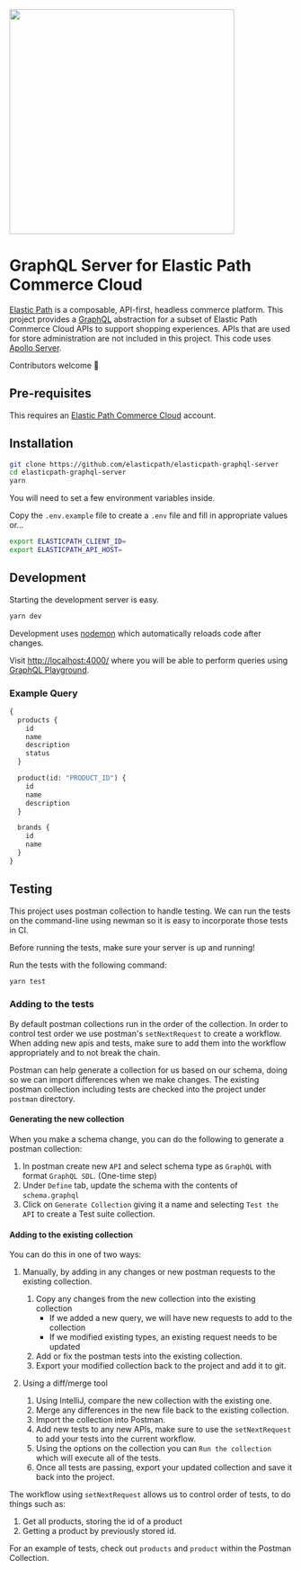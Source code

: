 <img src="https://www.elasticpath.com/themes/custom/bootstrap_sass/logo.svg" alt="" width="400" />

# GraphQL Server for Elastic Path Commerce Cloud 

[Elastic Path](https://www.elasticpath.com/) is a composable, API-first, headless commerce platform. This project provides a [GraphQL](https://graphql.org/) abstraction for a subset of Elastic Path Commerce Cloud APIs to support shopping experiences. APIs that are used for store administration are not included in this project. This code uses [Apollo Server](https://www.apollographql.com/docs/apollo-server/getting-started/).

Contributors welcome 👋

## Pre-requisites
This requires an [Elastic Path Commerce Cloud](https://www.elasticpath.com) account.

## Installation

```bash
git clone https://github.com/elasticpath/elasticpath-graphql-server
cd elasticpath-graphql-server
yarn
```

You will need to set a few environment variables inside.

Copy the `.env.example` file to create a `.env` file and fill in appropriate values or...


```bash
export ELASTICPATH_CLIENT_ID=
export ELASTICPATH_API_HOST=
```

## Development

Starting the development server is easy.

```bash
yarn dev
```

Development uses [nodemon](https://github.com/remy/nodemon) which automatically reloads code after changes.

Visit [http://localhost:4000/](http://localhost:4000/) where you will be able to perform queries using [GraphQL Playground](https://github.com/graphql/graphql-playground).

### Example Query

```graphql
{
  products {
    id
    name
    description
    status
  }

  product(id: "PRODUCT_ID") {
    id
    name
    description
  }

  brands {
    id
    name
  }
}
```

## Testing

This project uses postman collection to handle testing. We can run the tests on the command-line using newman so it is easy to incorporate those tests in CI.

Before running the tests, make sure your server is up and running!

Run the tests with the following command:

```bash
yarn test
```

### Adding to the tests

By default postman collections run in the order of the collection. In order to control test order we use postman's `setNextRequest` to create a workflow.
When adding new apis and tests, make sure to add them into the workflow appropriately and to not break the chain.

Postman can help generate a collection for us based on our schema, doing so we can import differences when we make changes.
The existing postman collection including tests are checked into the project under `postman` directory.

#### Generating the new collection

When you make a schema change, you can do the following to generate a postman collection:

1. In postman create new `API` and select schema type as `GraphQL` with format `GraphQL SDL`. (One-time step)
1. Under `Define` tab, update the schema with the contents of `schema.graphql`
1. Click on `Generate Collection` giving it a name and selecting `Test the API` to create a Test suite collection.
   
#### Adding to the existing collection

You can do this in one of two ways:

1. Manually, by adding in any changes or new postman requests to the existing collection.
   1. Copy any changes from the new collection into the existing collection
      - If we added a new query, we will have new requests to add to the collection
      - If we modified existing types, an existing request needs to be updated
   1. Add or fix the postman tests into the existing collection.
   1. Export your modified collection back to the project and add it to git.
   
1. Using a diff/merge tool
   1. Using IntelliJ, compare the new collection with the existing one.
   1. Merge any differences in the new file back to the existing collection.
   1. Import the collection into Postman.
   1. Add new tests to any new APIs, make sure to use the `setNextRequest` to add your tests into the current workflow.
   1. Using the options on the collection you can `Run the collection` which will execute all of the tests.
   1. Once all tests are passing, export your updated collection and save it back into the project.

The workflow using `setNextRequest` allows us to control order of tests, to do things such as:
1. Get all products, storing the id of a product 
1. Getting a product by previously stored id. 
   
For an example of tests, check out `products` and `product` within the Postman Collection.
